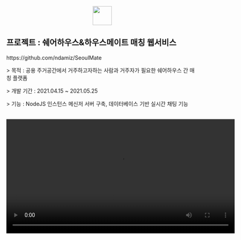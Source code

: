 <p align="center"><img src="https://0905cjw.github.io/seoulmate_logo.png" height="50px"/></p>
<h2>프로젝트 : 쉐어하우스&하우스메이트 매칭 웹서비스</h2>
https://github.com/ndamiz/SeoulMate
<p>> 목적 : 공용 주거공간에서 거주하고자하는 사람과 거주자가 필요한 쉐어하우스 간 매칭 플랫폼</p>
<p>> 개발 기간 : 2021.04.15 ~ 2021.05.25</p>
<p>> 기능 : NodeJS 인스턴스 메신저 서버 구축, 데이터베이스 기반 실시간 채팅 기능</p>
<br/>

<video src='/img/채팅최종녹화.mp4' width='600' controls autoplay>
    해당 브라우저는 video 태그를 지원하지 않습니다.
</video>